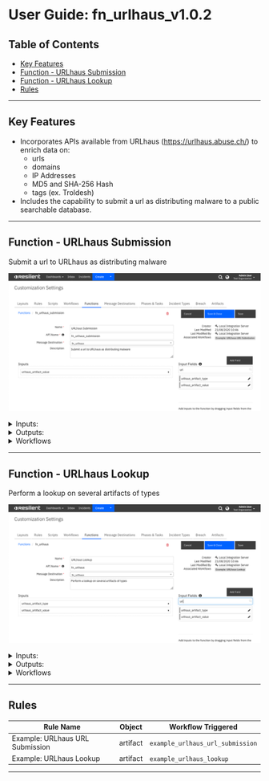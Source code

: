 <!--
  This User README.md is generated by running:
  "resilient-sdk docgen -p fn_urlhaus --user-guide"

  It is best edited using a Text Editor with a Markdown Previewer. VS Code
  is a good example. Checkout https://guides.github.com/features/mastering-markdown/
  for tips on writing with Markdown

  If you make manual edits and run docgen again, a .bak file will be created

  Store any screenshots in the "doc/screenshots" directory and reference them like:
  ![screenshot: screenshot_1](./screenshots/screenshot_1.png)
-->

# **User Guide:** fn_urlhaus_v1.0.2

## Table of Contents
- [Key Features](#key-features)
- [Function - URLhaus Submission](#function---urlhaus-submission)
- [Function - URLhaus Lookup](#function---urlhaus-lookup)
- [Rules](#rules)

---

## Key Features
<!--
  List the Key Features of the Integration
-->
* Incorporates APIs available from URLhaus (https://urlhaus.abuse.ch/) to enrich 
data on:
  * urls
  * domains
  * IP Addresses
  * MD5 and SHA-256 Hash
  * tags (ex. Troldesh)
* Includes the capability to submit a url as distributing malware to a public searchable database.

---

## Function - URLhaus Submission
Submit a url to URLhaus as distributing malware

 ![screenshot: fn-urlhaus-submission ](./screenshots/fn-urlhaus-submission.png)

<details><summary>Inputs:</summary>
<p>

| Name | Type | Required | Example | Tooltip |
| ---- | :--: | :------: | ------- | ------- |
| `urlhaus_artifact_value` | `text` | Yes | `-` | The value of the artifact |

</p>
</details>

<details><summary>Outputs:</summary>
<p>

```python
results = {
    'version': '1.0',
    'success': True,
    'reason': None,
    'content': 'already_known: http://example.com\n',
    'raw': '"already_known: http://example.com\\n"',
    'inputs': {
        'urlhaus_artifact_value': 'http://example.com'
    },
    'metrics': {
        'version': '1.0',
        'package': 'fn-urlhaus',
        'package_version': '1.0.2',
        'host': 'example',
        'execution_time_ms': 174,
        'timestamp': '2020-08-24 17:04:19'
    }
}
```

</p>
</details>

<details><summary>Workflows</summary>

  <details><summary>Example Pre-Process Script:</summary>
  <p>

  ```python
  inputs.urlhaus_artifact_value = artifact.value
  ```

  </p>
  </details>

  <details><summary>Example Post-Process Script:</summary>
  <p>

  ```python
  incident.addNote(u"Artifact {} submitted to URLhaus\n{}".format(artifact.value, results.content))
  ```

  </p>
  </details>

</details>

---
## Function - URLhaus Lookup
Perform a lookup on several artifacts of types

 ![screenshot: fn-urlhaus-lookup ](./screenshots/fn-urlhaus-lookup.png)

<details><summary>Inputs:</summary>
<p>

| Name | Type | Required | Example | Tooltip |
| ---- | :--: | :------: | ------- | ------- |
| `urlhaus_artifact_type` | `text` | Yes | `-` | The artifact's type |
| `urlhaus_artifact_value` | `text` | Yes | `-` | The value of the artifact |

</p>
</details>

<details><summary>Outputs:</summary>
<p>

```python
results = {
    'version': '1.0',
    'success': True,
    'reason': None,
    'content': {
        'query_status': 'ok',
        'md5_hash': '51dcd062feb030e94da803b3fa0c0f8d',
        'sha256_hash': 'a13897aff5bbdee2bf78782be00ac516731e334463b3846c57df74c6167e97c8',
        'file_type': 'doc',
        'file_size': '186404',
        'signature': 'Heodo',
        'firstseen': '2020-08-21 13:04:06',
        'lastseen': None,
        'url_count': '30',
        'urlhaus_download': 'https://urlhaus-api.abuse.ch/v1/download/a13897aff5bbdee2bf78782be00ac516731e334463b3846c57df74c6167e97c8/',
        'virustotal': None,
        'imphash': None,
        'ssdeep': '3072:V4PrXcuQuvpzm4bkiaMQgAlSDyxS50XjwlxJ:iDRv1m4bnQgISDyxAYjwlxJ',
        'tlsh': '6F040CDE30D9FC3EE74EA03A9C4AAE6E7212DF901EC8F1A910B4377D34B5390556A112',
        'urls': [{
            'url_id': '437782',
            'url': 'http://drshekharbiswas.com/cgi-bin/report/4p38q98727977179317930u06alhqz405xm7q6yerm2a/',
            'url_status': 'offline',
            'urlhaus_reference': 'https://urlhaus.abuse.ch/url/437782/',
            'filename': 'INV_PO_08212020EX.doc',
            'firstseen': '2020-08-21',
            'lastseen': None
        }, {
            'url_id': '438159',
            'url': 'http://www.866qk.cn/f8a/invoice/',
            'url_status': 'online',
            'urlhaus_reference': 'https://urlhaus.abuse.ch/url/438159/',
            'filename': 'OIIN_ZFD_080120_YJN_082120.doc',
            'firstseen': '2020-08-21',
            'lastseen': None
        }, {
            'url_id': '436638',
            'url': 'https://rollofkati.com/temp/INC/lenbxnn059968010058223ah6ti7jimemv10i/',
            'url_status': 'offline',
            'urlhaus_reference': 'https://urlhaus.abuse.ch/url/436638/',
            'filename': 'DOC_PO_08212020EX.doc',
            'firstseen': '2020-08-21',
            'lastseen': None
        }]
    },
    'raw': '{"query_status": "ok", "md5_hash": "51dcd062feb030e94da803b3fa0c0f8d", "sha256_hash": "a13897aff5bbdee2bf78782be00ac516731e334463b3846c57df74c6167e97c8", ...}',
    'inputs': {
        'urlhaus_artifact_type': 'Malware MD5 Hash',
        'urlhaus_artifact_value': '51dcd062feb030e94da803b3fa0c0f8d'
    },
    'metrics': {
        'version': '1.0',
        'package': 'fn-urlhaus',
        'package_version': '1.0.2',
        'host': 'example',
        'execution_time_ms': 234,
        'timestamp': '2020-08-24 17:01:14'
    }
}
```

</p>
</details>

<details><summary>Workflows</summary>

  <details><summary>Example Pre-Process Script:</summary>
  <p>

  ```python
  inputs.urlhaus_artifact_type = artifact.type
inputs.urlhaus_artifact_value = artifact.value
  ```

  </p>
  </details>

  <details><summary>Example Post-Process Script:</summary>
  <p>

  ```python
  
def format_link(item):
  if item and ("https://" in item or "http://" in item):
    return "<a target='blank' href='{0}'>{0}</a>".format(item)
  else:
    return item

def expand_list(list_value, separator="<br>"):
  if not isinstance(list_value, list):
    return format_link(list_value)
  else:
    try:
      items = []
      for item in list_value:
        if isinstance(item, dict):
          items.append("<div style='padding:10px'>{}</div>".format(walk_dict(item)))
        else:
          items.append(format_link(item))
      return separator.join(items)
    except:
        pass

def walk_dict(sub_dict):
  notes = []
  for key, value in sub_dict.items():
    if key not in ['display_content']:
      if isinstance(value, dict):
        notes.append(u"<b>{}</b>: <div style='padding:10px'>{}</div>".format(key, walk_dict(value)))
      else:
        notes.append(u"<b>{}</b>: {}".format(key, expand_list(value)))
  return u"<br>".join(notes)

note = u"<b>URLhaus look up for artifact:</b> {}<br><br>".format(artifact.value)

if results["success"]:
  note = note + walk_dict(results["content"])
else:
  note = note + u"This Artifact has no accessible registry information"
  
incident.addNote(helper.createRichText(note))
  ```

  </p>
  </details>

</details>

---




## Rules
| Rule Name | Object | Workflow Triggered |
| --------- | ------ | ------------------ |
| Example: URLhaus URL Submission | artifact | `example_urlhaus_url_submission` |
| Example: URLhaus Lookup | artifact | `example_urlhaus_lookup` |

---

<!--
## Inform Resilient Users
  Use this section to optionally provide additional information so that Resilient playbook 
  designer can get the maximum benefit of your integration.
-->